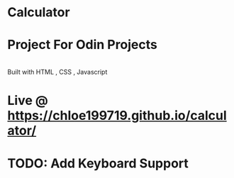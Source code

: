 # Calculator 
# Project For Odin Projects
<br> Built with HTML , CSS , Javascript
# Live @ https://chloe199719.github.io/calculator/

# TODO: Add Keyboard Support
